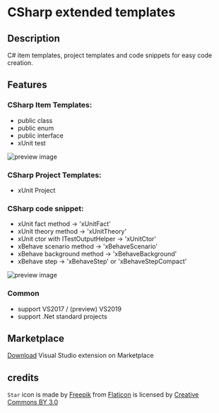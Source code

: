 # CSharp extended templates

## Description
C# item templates, project templates and code snippets for easy code creation.

## Features

### CSharp Item Templates:
- public class
- public enum
- public interface
- xUnit test

![preview image](https://raw.githubusercontent.com/bqstony/CSharpItemTemplates/master/CSharpItemTemplates/PreviewCSharpItemTemplates.png)

### CSharp Project Templates:
- xUnit Project

### CSharp code snippet:
- xUnit fact method -> 'xUnitFact'
- xUnit theory method -> 'xUnitTheory'
- xUnit ctor with ITestOutputHelper -> 'xUnitCtor'
- xBehave scenario method -> 'xBehaveScenario'
- xBehave background method -> 'xBehaveBackground'
- xBehave step -> 'xBehaveStep' or 'xBehaveStepCompact'

![preview image](https://raw.githubusercontent.com/bqstony/CSharpItemTemplates/master/CSharpItemTemplates/PreviewCSharpCodeSnippets.png)

### Common
- support VS2017 / (preview) VS2019
- support .Net standard projects

## Marketplace
[Download](https://marketplace.visualstudio.com/items?itemName=bqstony.csharpextendedtemplates1) Visual Studio extension on Marketplace

## credits
`Star` icon is made by [Freepik](http://www.freepik.com) from [Flaticon](https://www.flaticon.com/) is licensed by [Creative Commons BY 3.0](http://creativecommons.org/licenses/by/3.0/) 